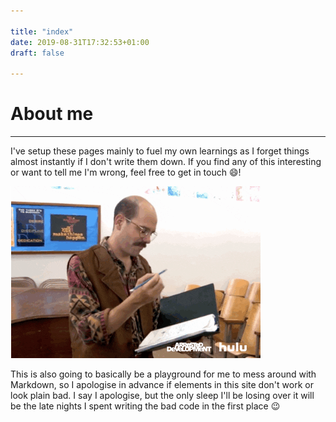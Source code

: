 ```yaml
---

title: "index"
date: 2019-08-31T17:32:53+01:00
draft: false

---
```


# About me

---

I've setup these pages mainly to fuel my own learnings as I forget things almost instantly if I don't write them down. If you find any of this interesting or want to tell me I'm wrong, feel free to get in touch :smile:!

![I'm listening!](/images/homepage/making_list.gif)

This is also going to basically be a playground for me to mess around with Markdown, so I apologise in advance if elements in this site don't work or look plain bad. I say I apologise, but the only sleep I'll be losing over it will be the late nights I spent writing the bad code in the first place :wink:
